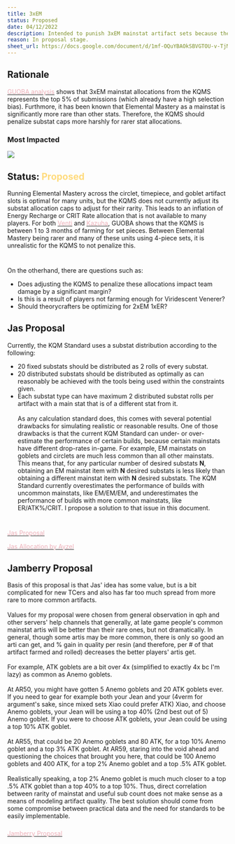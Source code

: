 ```yaml
---
title: 3xEM
status: Proposed
date: 04/12/2022
description: Intended to punish 3xEM mainstat artifact sets because they are difficult to farm for and have unrealistic distributions.
reason: In proposal stage.
sheet_url: https://docs.google.com/document/d/1mf-OQuYBAOkSBVGTOU-v-TjMJmSPOfVZKMsIbpwCJRc/edit?usp=sharing
---
```

## Rationale
<a href="https://guoba.deeznuts.moe/kazuha-er-em"><span style="color: #EDAFB8;">GUOBA analysis</span></a> shows that 3xEM mainstat allocations from the KQMS represents the top 5% of submissions (which already have a high selection bias). Furthmore, it has been known that Elemental Mastery as a mainstat is significantly more rare than other stats. Therefore, the KQMS should penalize substat caps more harshly for rarer stat allocations.

### Most Impacted
![](/kqms/proposals/em_impact.jpg)
<!-- ![](https://i.imgur.com/qsIOIvO.png) -->

<!-- Denied #FF6060 -->
<!-- Proposed #FFDB7D -->
<!-- Accepted #64E271 -->
## Status: <span style="color: #FFDB7D;">Proposed</span>
Running Elemental Mastery across the circlet, timepiece, and goblet artifact slots is optimal for many units, but the KQMS does not currently adjust its substat allocation caps to adjust for their rarity. This leads to an inflation of Energy Recharge or CRIT Rate allocation that is not available to many players. For both <a href="https://guoba.deeznuts.moe/venti-14-ticks"><span style="color: #EDAFB8;">Venti</span></a> and <a href="https://guoba.deeznuts.moe/kazuha-er-em"><span style="color: #EDAFB8;">Kazuha</span></a>, GUOBA shows that the KQMS is between 1 to 3 months of farming for set pieces. Between Elemental Mastery being rarer and many of these units using 4-piece sets, it is unrealistic for the KQMS to not penalize this.
<br></br>
###
On the otherhand, there are questions such as:
- Does adjusting the KQMS to penalize these allocations impact team damage by a significant margin?
- Is this is a result of players not farming enough for Viridescent Venerer?
- Should theorycrafters be optimizing for 2xEM 1xER?

## Jas Proposal
Currently, the KQM Standard uses a substat distribution according to the following:
- 20 fixed substats should be distributed as 2 rolls of every substat.
- 20 distributed substats should be distributed as optimally as can reasonably be achieved with the tools being used within the constraints given.
- Each substat type can have maximum 2 distributed substat rolls per artifact with a main stat that is of a different stat from it.
<br></br>
As any calculation standard does, this comes with several potential drawbacks for simulating realistic or reasonable results. One of those drawbacks is that the current KQM Standard can under- or over-estimate the performance of certain builds, because certain mainstats have different drop-rates in-game. For example, EM mainstats on goblets and circlets are much less common than all other mainstats. This means that, for any particular number of desired substats **N**, obtaining an EM mainstat item with **N** desired substats is less likely than obtaining a different mainstat item with **N** desired substats. The KQM Standard currently overestimates the performance of builds with uncommon mainstats, like EM/EM/EM, and underestimates the performance of builds with more common mainstats, like ER/ATK%/CRIT. I propose a solution to that issue in this document.
<br></br>

###
<a href="https://docs.google.com/document/d/1eTIMPyx81z2W6MBZmb74QUFlE-40U9M3-qplF7tzvSI/edit?usp=sharing"><span style="color: #EDAFB8;">Jas Proposal</span></a>

<a href="https://docs.google.com/spreadsheets/d/1mWwtZR1HR5FGznH7elGo_hOlCUFlEJPpN8Z4Y4JwBgg/edit?usp=sharing"><span style="color: #EDAFB8;">Jas Allocation by Ayzel</span></a>


## Jamberry Proposal
Basis of this proposal is that Jas' idea has some value, but is a bit complicated for new TCers and also has far too much spread from more rare to more common artifacts.<br></br>
Values for my proposal were chosen from general observation in qph and other servers' help channels that generally, at late game people's common mainstat artis will be better than their rare ones, but not dramatically. In general, though some artis may be more common, there is only so good an arti can get, and % gain in quality per resin (and therefore, per # of that artifact farmed and rolled) decreases the better players' artis get.<br></br>
For example, ATK goblets are a bit over 4x (simplified to exactly 4x bc I'm lazy) as common as Anemo goblets.<br></br>
At AR50, you might have gotten 5 Anemo goblets and 20 ATK goblets ever. If you need to gear for example both your Jean and your (4verm for argument's sake, since mixed sets Xiao could prefer ATK) Xiao, and choose Anemo goblets, your Jean will be using a top 40% (2nd best out of 5) Anemo goblet. If you were to choose ATK goblets, your Jean could be using a top 10% ATK goblet.<br></br>
At AR55, that could be 20 Anemo goblets and 80 ATK, for a top 10% Anemo goblet and a top 3% ATK goblet.
At AR59, staring into the void ahead and questioning the choices that brought you here, that could be 100 Anemo goblets and 400 ATK, for a top 2% Anemo goblet and a top .5% ATK goblet.<br></br>
Realistically speaking, a top 2% Anemo goblet is much much closer to a top .5% ATK goblet than a top 40% to a top 10%. Thus, direct correlation between rarity of mainstat and useful sub count does not make sense as a means of modeling artifact quality. The best solution should come from some compromise between practical data and the need for standards to be easily implementable.

###
<a href="https://docs.google.com/document/d/1mf-OQuYBAOkSBVGTOU-v-TjMJmSPOfVZKMsIbpwCJRc/edit?usp=sharing"><span style="color: #EDAFB8;">Jamberry Proposal</span></a>


<!-- ###
![](https://i.imgur.com/zTLB2sJ.png) -->

